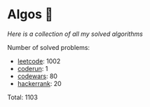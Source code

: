 # Algos 🏯

_Here is a collection of all my solved algorithms_

Number of solved problems:
- [leetcode](https://leetcode.com): 1002
- [coderun](https://coderun.yandex.ru/): 1
- [codewars](https://www.codewars.com): 80
- [hackerrank](https://www.hackerrank.com): 20

Total: 1103
